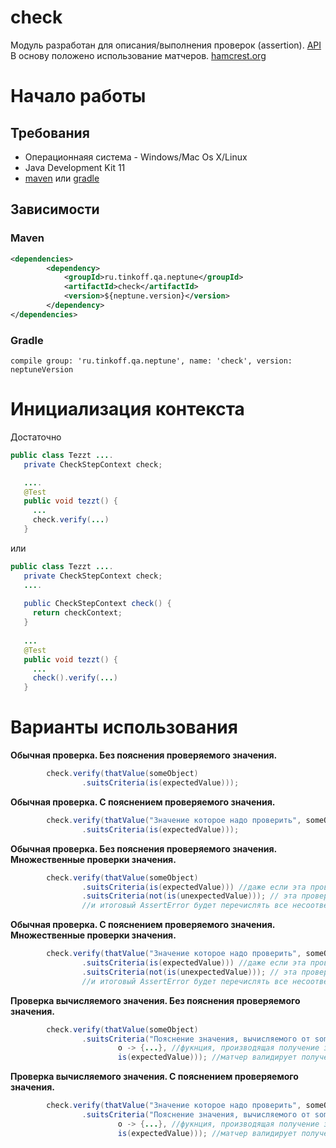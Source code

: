 # check

Модуль разработан для описания/выполнения проверок (assertion). [API](https://tinkoffcreditsystems.github.io/neptune/check/) 
В основу положено использование матчеров. [hamcrest.org](http://hamcrest.org/JavaHamcrest/)

# Начало работы

## Требования
 
 - Операционнаяя система - Windows/Mac Os X/Linux
 - Java Development Kit 11
 - [maven](https://maven.apache.org/) или [gradle](https://gradle.org/)
 
## Зависимости

### Maven

```xml
<dependencies>
        <dependency>
            <groupId>ru.tinkoff.qa.neptune</groupId>
            <artifactId>check</artifactId>
            <version>${neptune.version}</version>
        </dependency>
</dependencies>

``` 

### Gradle

`compile group: 'ru.tinkoff.qa.neptune', name: 'check', version: neptuneVersion`

# Инициализация контекста

Достаточно 

```java
public class Tezzt ....
   private CheckStepContext check;

   ....
   @Test
   public void tezzt() {
     ...
     check.verify(...)  
   }
```

или 

```java
public class Tezzt ....
   private CheckStepContext check;
   ....
   
   public CheckStepContext check() {
     return checkContext;
   }
   
   ...
   @Test
   public void tezzt() {
     ...
     check().verify(...)  
   }
```

# Варианты использования

**Обычная проверка. Без пояснения проверяемого значения.**

```java
        check.verify(thatValue(someObject)
                .suitsCriteria(is(expectedValue)));
```

**Обычная проверка. С пояснением проверяемого значения.**

```java
        check.verify(thatValue("Значение которое надо проверить", someObject)
                .suitsCriteria(is(expectedValue)));
```

**Обычная проверка. Без пояснения проверяемого значения. Множественные проверки значения.**

```java
        check.verify(thatValue(someObject)
                .suitsCriteria(is(expectedValue))) //даже если эта проверка не пройдет
                .suitsCriteria(not(is(unexpectedValue))); // эта проверка выполнится
                //и итоговый AssertError будет перечислять все несоответствия
```

**Обычная проверка. С пояснением проверяемого значения. Множественные проверки значения.**

```java
        check.verify(thatValue("Значение которое надо проверить", someObject)
                .suitsCriteria(is(expectedValue))) //даже если эта проверка не пройдет
                .suitsCriteria(not(is(unexpectedValue))); // эта проверка выполнится
                //и итоговый AssertError будет перечислять все несоответствия
```

**Проверка вычисляемого значения. Без пояснения проверяемого значения.**

```java
        check.verify(thatValue(someObject)
                .suitsCriteria("Пояснение значения, вычисляемого от someObject",
                        o -> {...}, //фукнция, производящая получение значения от someObject 
                        is(expectedValue))); //матчер валидирует полученное функцией значение
```

**Проверка вычисляемого значения. С пояснением проверяемого значения.**

```java
        check.verify(thatValue("Значение которое надо проверить", someObject)
                .suitsCriteria("Пояснение значения, вычисляемого от someObject",
                        o -> {...}, //фукнция, производящая получение значения от someObject 
                        is(expectedValue))); //матчер валидирует полученное функцией значение
```
